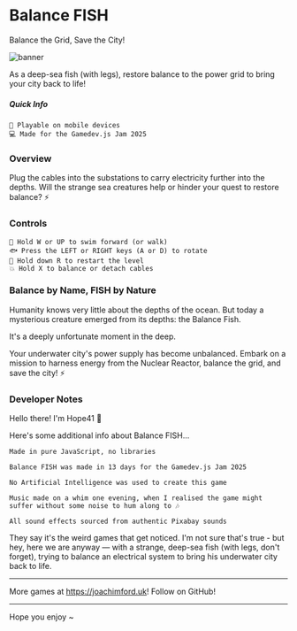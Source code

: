 # Balance FISH

Balance the Grid, Save the City!

![banner](https://github.com/user-attachments/assets/f0a10c32-57ac-4984-beb0-a7b16ab22e9c)

As a deep-sea fish (with legs), restore balance to the power grid to bring your city back to life!

##### Quick Info

    📱 Playable on mobile devices
    💻 Made for the Gamedev.js Jam 2025

### Overview

Plug the cables into the substations to carry electricity further into the depths. Will the strange sea creatures help or hinder your quest to restore balance? ⚡

### Controls

    🌊 Hold W or UP to swim forward (or walk)
    🐟 Press the LEFT or RIGHT keys (A or D) to rotate
    🔁 Hold down R to restart the level
    💥 Hold X to balance or detach cables

### Balance by Name, FISH by Nature

Humanity knows very little about the depths of the ocean. But today a mysterious creature emerged from its depths: the Balance Fish.

It's a deeply unfortunate moment in the deep.

Your underwater city's power supply has become unbalanced. Embark on a mission to harness energy from the Nuclear Reactor, balance the grid, and save the city! ⚡

### Developer Notes 

Hello there! I'm Hope41 👋

Here's some additional info about Balance FISH...

    Made in pure JavaScript, no libraries

    Balance FISH was made in 13 days for the Gamedev.js Jam 2025

    No Artificial Intelligence was used to create this game

    Music made on a whim one evening, when I realised the game might suffer without some noise to hum along to 🎶

    All sound effects sourced from authentic Pixabay sounds

They say it's the weird games that get noticed. I'm not sure that's true - but hey, here we are anyway — with a strange, deep-sea fish (with legs, don't forget), trying to balance an electrical system to bring his underwater city back to life.

* * *

More games at https://joachimford.uk!
Follow on GitHub!

* * *

Hope you enjoy ~
